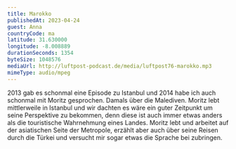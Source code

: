 ```yaml
---
title: Marokko
publishedAt: 2023-04-24
guest: Anna
countryCode: ma
latitude: 31.630000
longitude: -8.008889
durationSeconds: 1354
byteSize: 1048576 
mediaUrl: http://luftpost-podcast.de/media/luftpost76-marokko.mp3
mimeType: audio/mpeg
---
```


2013 gab es schonmal eine Episode zu Istanbul und 2014 habe ich auch schonmal mit Moritz gesprochen. Damals über die Malediven. Moritz lebt mittlerweile in Istanbul und wir dachten es wäre ein guter Zeitpunkt um seine Perspektive zu bekommen, denn diese ist auch immer etwas anders als die touristische Wahrnehmung eines Landes. Moritz lebt und arbeitet auf der asiatischen Seite der Metropole, erzählt aber auch über seine Reisen durch die Türkei und versucht mir sogar etwas die Sprache bei zubringen.
